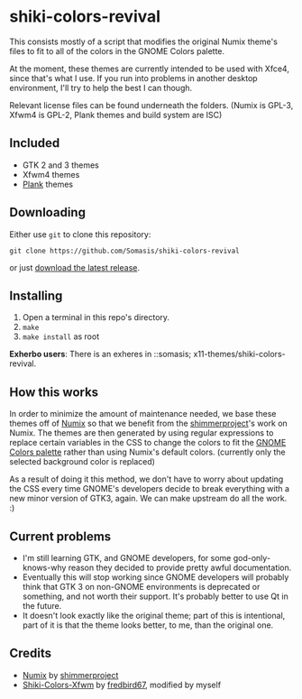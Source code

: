 # shiki-colors-revival
This consists mostly of a script that modifies the original Numix theme's files
to fit to all of the colors in the GNOME Colors palette.

At the moment, these themes are currently intended to be used with Xfce4, since
that's what I use. If you run into problems in another desktop environment,
I'll try to help the best I can though.

Relevant license files can be found underneath the folders. (Numix is GPL-3,
Xfwm4 is GPL-2, Plank themes and build system are ISC)

## Included
- GTK 2 and 3 themes
- Xfwm4 themes
- [Plank](https://launchpad.net/plank) themes

## Downloading
Either use `git` to clone this repository:
    
    git clone https://github.com/Somasis/shiki-colors-revival

or just [download the latest release](releases).

## Installing
1. Open a terminal in this repo's directory.
2. `make`
3. `make install` as root

**Exherbo users**:
    There is an exheres in ::somasis; x11-themes/shiki-colors-revival.

## How this works
In order to minimize the amount of maintenance needed, we base these themes off
of [Numix] so that we benefit from the [shimmerproject]'s work on Numix.
The themes are then generated by using regular expressions to replace certain
variables in the CSS to change the colors to fit the [GNOME Colors palette]
rather than using Numix's default colors. (currently only the selected
background color is replaced)

As a result of doing it this method, we don't have to worry about updating the
CSS every time GNOME's developers decide to break everything with a new minor
version of GTK3, again. We can make upstream do all the work. :)

## Current problems
- I'm still learning GTK, and GNOME developers, for some god-only-knows-why
  reason they decided to provide pretty awful documentation.
- Eventually this will stop working since GNOME developers will probably think
  that GTK 3 on non-GNOME environments is deprecated or something, and not worth
  their support. It's probably better to use Qt in the future.
- It doesn't look exactly like the original theme; part of this is intentional,
  part of it is that the theme looks better, to me, than the original one.

## Credits
- [Numix] by [shimmerproject]
- [Shiki-Colors-Xfwm] by [fredbird67], modified by myself

[Numix]: https://github.com/shimmerproject/Numix
[Shiki-Colors-Xfwm]: http://xfce-look.org/content/show.php/Zukitwo-Colors+Xfwm+Themes?content=148624
[shimmerproject]: http://github.com/shimmerproject
[fredbird67]: http://xfce-look.org/usermanager/search.php?username=fredbird67
[GNOME Colors palette]: https://github.com/Somasis/gnome-colors-revival/blob/master/Palette.png
[releases]: https://github.com/Somasis/shiki-colors-revival/releases
